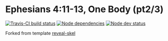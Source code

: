 # Ephesians 4:11-13, One Body (pt2/3)

[![Travis-CI build status](https://travis-ci.org/sermons/one-body.svg)](https://travis-ci.org/sermons/one-body)
[![Node dependencies](https://david-dm.org/sermons/one-body.svg)](https://david-dm.org/sermons/one-body)
[![Node dev status](https://david-dm.org/sermons/one-body/dev-status.svg)](https://david-dm.org/sermons/one-body#info=devDependencies)

Forked from template
[reveal-skel](https://github.com/sermons/reveal-skel)
